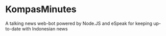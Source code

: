 # KompasMinutes
A talking news web-bot powered by Node.JS and eSpeak for keeping up-to-date with Indonesian news
